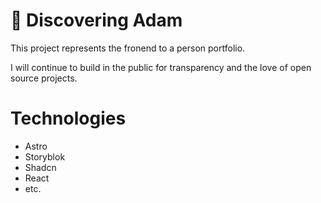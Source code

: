 # 🔎 Discovering Adam 

This project represents the fronend to a person portfolio.

I will continue to build in the public for transparency and the love of open source projects.


# Technologies

- Astro
- Storyblok
- Shadcn
- React
- etc.
